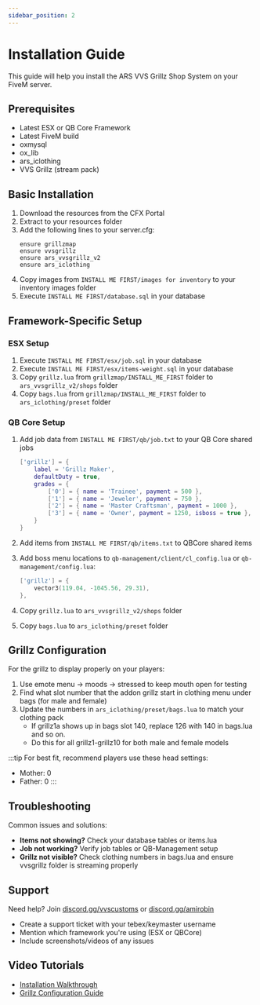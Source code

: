 ```yaml
---
sidebar_position: 2
---
```


# Installation Guide

This guide will help you install the ARS VVS Grillz Shop System on your FiveM server.

## Prerequisites

- Latest ESX or QB Core Framework
- Latest FiveM build
- oxmysql
- ox_lib
- ars_iclothing
- VVS Grillz (stream pack)

## Basic Installation

1. Download the resources from the CFX Portal
2. Extract to your resources folder
3. Add the following lines to your server.cfg:
   ```
   ensure grillzmap
   ensure vvsgrillz
   ensure ars_vvsgrillz_v2
   ensure ars_iclothing
   ```
4. Copy images from `INSTALL ME FIRST/images for inventory` to your inventory images folder
5. Execute `INSTALL ME FIRST/database.sql` in your database

## Framework-Specific Setup

### ESX Setup

1. Execute `INSTALL ME FIRST/esx/job.sql` in your database
2. Execute `INSTALL ME FIRST/esx/items-weight.sql` in your database
3. Copy `grillz.lua` from `grillzmap/INSTALL_ME_FIRST` folder to `ars_vvsgrillz_v2/shops` folder
4. Copy `bags.lua` from `grillzmap/INSTALL_ME_FIRST` folder to `ars_iclothing/preset` folder

### QB Core Setup

1. Add job data from `INSTALL ME FIRST/qb/job.txt` to your QB Core shared jobs
   ```lua
   ['grillz'] = {
       label = 'Grillz Maker',
       defaultDuty = true,
       grades = {
           ['0'] = { name = 'Trainee', payment = 500 },
           ['1'] = { name = 'Jeweler', payment = 750 },
           ['2'] = { name = 'Master Craftsman', payment = 1000 },
           ['3'] = { name = 'Owner', payment = 1250, isboss = true },
       }
   }
   ```

2. Add items from `INSTALL ME FIRST/qb/items.txt` to QBCore shared items
3. Add boss menu locations to `qb-management/client/cl_config.lua` or `qb-management/config.lua`:
   ```lua
   ['grillz'] = {
       vector3(119.04, -1045.56, 29.31),
   },
   ```
4. Copy `grillz.lua` to `ars_vvsgrillz_v2/shops` folder
5. Copy `bags.lua` to `ars_iclothing/preset` folder

## Grillz Configuration

For the grillz to display properly on your players:

1. Use emote menu → moods → stressed to keep mouth open for testing
2. Find what slot number that the addon grillz start in clothing menu under bags (for male and female)
3. Update the numbers in `ars_iclothing/preset/bags.lua` to match your clothing pack
   - If grillz1a shows up in bags slot 140, replace 126 with 140 in bags.lua and so on.
   - Do this for all grillz1-grillz10 for both male and female models

:::tip
For best fit, recommend players use these head settings:
- Mother: 0
- Father: 0
:::

## Troubleshooting

Common issues and solutions:

- **Items not showing?** Check your database tables or items.lua
- **Job not working?** Verify job tables or QB-Management setup
- **Grillz not visible?** Check clothing numbers in bags.lua and ensure vvsgrillz folder is streaming properly

## Support

Need help? Join [discord.gg/vvscustoms](https://discord.gg/vvscustoms) or [discord.gg/amirobin](https://discord.gg/vcJ6QZCpc3)
- Create a support ticket with your tebex/keymaster username
- Mention which framework you're using (ESX or QBCore)
- Include screenshots/videos of any issues

## Video Tutorials

- [Installation Walkthrough](https://www.youtube.com/watch?v=QkkweyzWoCg)
- [Grillz Configuration Guide](https://www.youtube.com/watch?v=66I6mSDC6N0)
